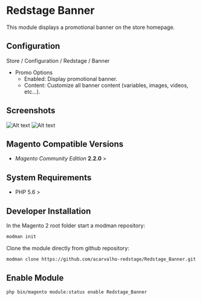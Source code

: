 # Redstage Banner

This module displays a promotional banner on the store homepage.

## Configuration

Store / Configuration / Redstage / Banner
* Promo Options
    * Enabled: Display promotional banner.
    * Content: Customize all banner content (variables, images, videos, etc...).

## Screenshots

![Alt text](docs/promo-banner.png "Promo Banner")
![Alt text](docs/promo-settings.png "Promo Settings")

## Magento Compatible Versions

* *Magento Community Edition* **2.2.0** >

## System Requirements

* PHP 5.6 >

## Developer Installation

In the Magento 2 root folder start a modman repository:

```bash
modman init
```

Clone the module directly from github repository:

```bash
modman clone https://github.com/acarvalho-redstage/Redstage_Banner.git
```

## Enable Module

```bash
php bin/magento module:status enable Redstage_Banner
```
